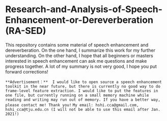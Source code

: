 # Research-and-Analysis-of-Speech-Enhancement-or-Dereverberation (RA-SED)
This repository contains some material of speech enhancement and dereverberation. On the one hand, I summarize this work for my further understanding. On the other hand, I hope that all beginners or masters interested in speech enhancement can ask me questions and make progress together. A lot of my summary is not very good, I hope you put forward corrections!

`
**Advertisement：** 
I would like to open source a speech enhancement toolkit in the near future, but there is currently no good way to do frame-level feature extraction.
I would like to put the features in one file, but currently running on a small memory machine while reading and writing may run out of memory.
If you have a better way, please contact me!
Thank you!
`
`
My email: hshi.cca@gmail.com, hshi_cca@tju.edu.cn (I will not be able to use this email after Jan. 2021!)
`




